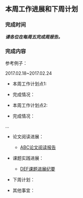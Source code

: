 ## 本周工作进展和下周计划

### 完成时间
***请各位在每周五完成周报告。***

### 完成内容
参考例子：

2017.02.18~2017.02.24

- 本周工作计划点1:

- 完成情况：

- 本周工作计划点2:

- 完成情况：

...

 
- 论文阅读进展：
  - [ABC论文阅读报告](....)


- 课题实践进展：
  - [DEF课题进展纪要](....)


- 下周计划：


- 其他事宜：


